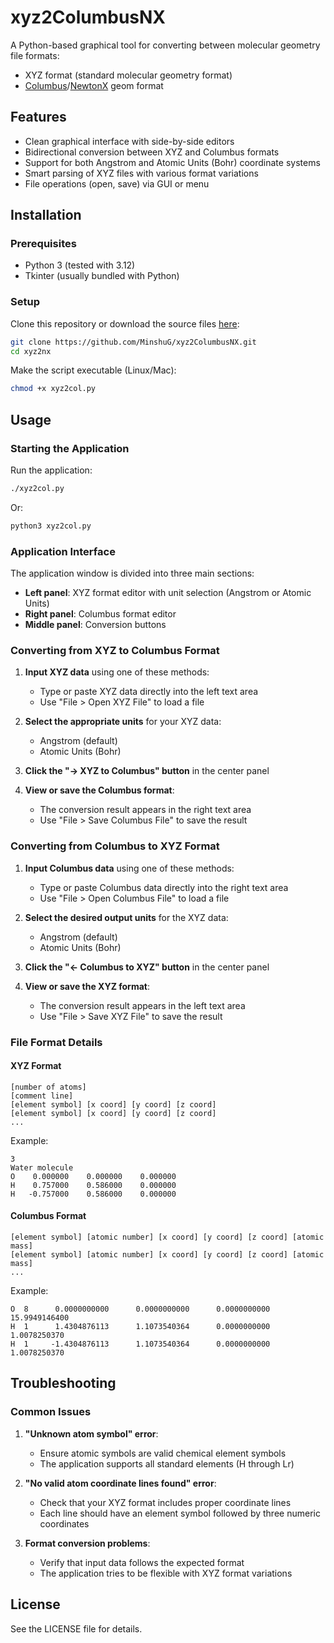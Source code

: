 # xyz2ColumbusNX

A Python-based graphical tool for converting between molecular geometry file formats:
- XYZ format (standard molecular geometry format) 
- [Columbus](https://gitlab.com/columbus-program-system/columbus)/[NewtonX](https://gitlab.com/light-and-molecules/newtonx) geom format

## Features

- Clean graphical interface with side-by-side editors
- Bidirectional conversion between XYZ and Columbus formats
- Support for both Angstrom and Atomic Units (Bohr) coordinate systems
- Smart parsing of XYZ files with various format variations
- File operations (open, save) via GUI or menu

## Installation

### Prerequisites

- Python 3 (tested with 3.12)
- Tkinter (usually bundled with Python)

### Setup

Clone this repository or download the source files [here]([https://github.com/MinshuG/xyz2ColumbusNX/releases]):

```bash
git clone https://github.com/MinshuG/xyz2ColumbusNX.git
cd xyz2nx
```

Make the script executable (Linux/Mac):

```bash
chmod +x xyz2col.py
```

## Usage

### Starting the Application

Run the application:

```bash
./xyz2col.py
```

Or:

```bash
python3 xyz2col.py
```

### Application Interface

The application window is divided into three main sections:
- **Left panel**: XYZ format editor with unit selection (Angstrom or Atomic Units)
- **Right panel**: Columbus format editor
- **Middle panel**: Conversion buttons

### Converting from XYZ to Columbus Format

1. **Input XYZ data** using one of these methods:
   - Type or paste XYZ data directly into the left text area
   - Use "File > Open XYZ File" to load a file
   
2. **Select the appropriate units** for your XYZ data:
   - Angstrom (default)
   - Atomic Units (Bohr)
   
3. **Click the "→ XYZ to Columbus" button** in the center panel

4. **View or save the Columbus format**:
   - The conversion result appears in the right text area
   - Use "File > Save Columbus File" to save the result

### Converting from Columbus to XYZ Format

1. **Input Columbus data** using one of these methods:
   - Type or paste Columbus data directly into the right text area
   - Use "File > Open Columbus File" to load a file
   
2. **Select the desired output units** for the XYZ data:
   - Angstrom (default)
   - Atomic Units (Bohr)
   
3. **Click the "← Columbus to XYZ" button** in the center panel

4. **View or save the XYZ format**:
   - The conversion result appears in the left text area
   - Use "File > Save XYZ File" to save the result

### File Format Details

#### XYZ Format
```
[number of atoms]
[comment line]
[element symbol] [x coord] [y coord] [z coord]
[element symbol] [x coord] [y coord] [z coord]
...
```

Example:
```
3
Water molecule
O    0.000000    0.000000    0.000000
H    0.757000    0.586000    0.000000
H   -0.757000    0.586000    0.000000
```

#### Columbus Format
```
[element symbol] [atomic number] [x coord] [y coord] [z coord] [atomic mass]
[element symbol] [atomic number] [x coord] [y coord] [z coord] [atomic mass]
...
```

Example:
```
O  8      0.0000000000      0.0000000000      0.0000000000 15.9949146400
H  1      1.4304876113      1.1073540364      0.0000000000  1.0078250370
H  1     -1.4304876113      1.1073540364      0.0000000000  1.0078250370
```

## Troubleshooting

### Common Issues

1. **"Unknown atom symbol" error**:
   - Ensure atomic symbols are valid chemical element symbols
   - The application supports all standard elements (H through Lr)
   
2. **"No valid atom coordinate lines found" error**:
   - Check that your XYZ format includes proper coordinate lines
   - Each line should have an element symbol followed by three numeric coordinates

3. **Format conversion problems**:
   - Verify that input data follows the expected format
   - The application tries to be flexible with XYZ format variations

## License

See the LICENSE file for details.
